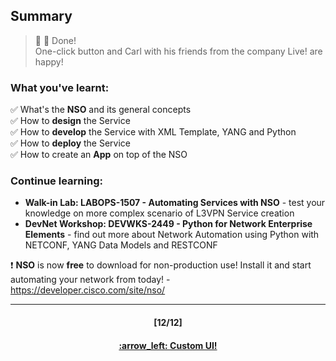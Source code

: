 ## Summary

> :clap: :tada: Done!  
> One-click button and Carl with his friends from the company Live! are happy!

### What you've learnt:  
:white_check_mark:  What's the **NSO** and its general concepts  
:white_check_mark:  How to **design** the Service  
:white_check_mark:  How to **develop** the Service with XML Template, YANG and Python  
:white_check_mark:  How to **deploy** the Service  
:white_check_mark:  How to create an **App** on top of the NSO  

### Continue learning:
- **Walk-in Lab: LABOPS-1507 - Automating Services with NSO** - test your knowledge on more complex scenario of L3VPN Service creation
- **DevNet Workshop: DEVWKS-2449 - Python for Network Enterprise Elements** - find out more about Network Automation using Python with NETCONF, YANG Data Models and RESTCONF

:exclamation: **NSO** is now **free** to download for non-production use! Install it and start automating your network from today! - https://developer.cisco.com/site/nso/

---
<h4 align="center">[12/12]</h4>
<h4 align="center"> <a href="/readme/7.md"> :arrow_left: Custom UI! </a> </h4>

